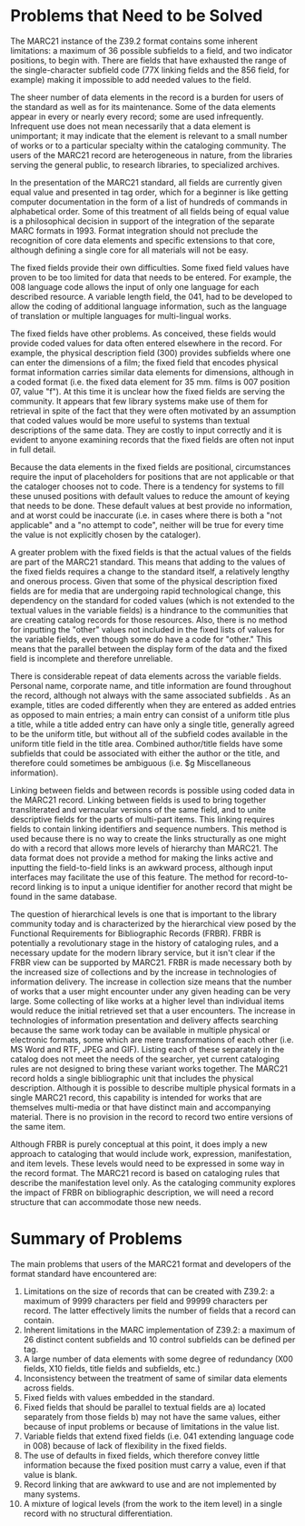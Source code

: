# Problems that Need to be Solved

The MARC21 instance of the Z39.2 format contains some inherent limitations: a maximum of 36 possible subfields to a field, and two indicator positions, to begin with. There are fields that have exhausted the range of the single-character subfield code (77X linking fields and the 856 field, for example) making it impossible to add needed values to the field. 

The sheer number of data elements in the record is a burden for users of the standard as well as for its maintenance. Some of the data elements appear in every or nearly every record; some are used infrequently.  Infrequent use does not mean necessarily that a data element is unimportant; it may indicate that the element is relevant to a small number of works or to a particular specialty within the cataloging community. The users of the MARC21 record are heterogeneous in nature, from the libraries serving the general public, to research libraries, to specialized archives. 

In the presentation of the MARC21 standard, all fields are currently given equal value and presented in tag order, which for a beginner is like getting computer documentation in the form of a list of hundreds of commands in alphabetical order. Some of this treatment of all fields being of equal value is a philosophical decision in support of the integration of the separate MARC formats in 1993. Format integration should not preclude the recognition of core data elements and specific extensions to that core, although defining a single core for all materials will not be easy. 

The fixed fields provide their own difficulties. Some fixed field values have proven to be too limited for data that needs to be entered. For example, the 008 language code allows the input of only one language for each described resource. A variable length field, the 041, had to be developed to allow the coding of additional language information, such as the language of translation or multiple languages for multi-lingual works. 

The fixed fields have other problems. As conceived, these fields would provide coded values for data often entered elsewhere in the record. For example, the physical description field (300) provides subfields where one can enter the dimensions of a film; the fixed field that encodes physical format information carries similar data elements for dimensions, although in a coded format (i.e. the fixed data element for 35 mm. films is 007 position 07, value "f"). At this time it is unclear how the fixed fields are serving the community. It appears that few library systems make use of them for retrieval in spite of the fact that they were often motivated by an assumption that coded values would be more useful to systems than textual descriptions of the same data. They are costly to input correctly and it is evident to anyone examining records that the fixed fields are often not input in full detail. 

Because the data elements in the fixed fields are positional, circumstances require the input of placeholders for positions that are not applicable or that the cataloger chooses not to code. There is a tendency for systems to fill these unused positions with default values to reduce the amount of keying that needs to be done. These default values at best provide no information, and at worst could be inaccurate (i.e. in cases where there is both a "not applicable" and a "no attempt to code", neither will be true for every time the value is not explicitly chosen by the cataloger).  

A greater problem with the fixed fields is that the actual values of the fields are part of the MARC21 standard. This means that adding to the values of the fixed fields requires a change to the standard itself, a relatively lengthy and onerous process. Given that some of the physical description fixed fields are for media that are undergoing rapid technological change, this dependency on the standard for coded values (which is not extended to the textual values in the variable fields) is a hindrance to the communities that are creating catalog records for those resources. Also, there is no method for inputting the "other" values not included in the fixed lists of values for the variable fields, even though some do have a code for "other." This means that the parallel between the display form of the data and the fixed field is incomplete and therefore unreliable.

There is considerable repeat of data elements across the variable fields. Personal name, corporate name, and title information are found throughout the record, although not always with the same associated subfields . As an example, titles are coded differently when they are entered as added entries as opposed to main entries; a main entry can consist of a uniform title plus a title, while a title added entry can have only a single title, generally agreed to be the uniform title, but without all of the subfield codes available in the uniform title field in the title area. Combined author/title fields have some subfields that could be associated with either the author or the title, and therefore could sometimes be ambiguous (i.e. $g Miscellaneous information). 

Linking between fields and between records is possible using coded data in the MARC21 record. Linking between fields is used to bring together transliterated and vernacular versions of the same field, and to unite descriptive fields for the parts of multi-part items. This linking requires fields to contain linking identifiers and sequence numbers. This method is used because there is no way to create the links structurally as one might do with a record that allows more levels of hierarchy than MARC21. The data format does not provide a method for making the links active and inputting the field-to-field links is an awkward process, although input interfaces may facilitate the use of this feature. The method for record-to-record linking is to input a unique identifier for another record that might be found in the same database. 

The question of hierarchical levels is one that is important to the library community today and is characterized by the hierarchical view posed by the Functional Requirements for Bibliographic Records (FRBR). FRBR is potentially a revolutionary stage in the history of cataloging rules, and a necessary update for the modern library service, but it isn't clear if the FRBR view can be supported by MARC21. FRBR is made necessary both by the increased size of collections and by the increase in technologies of information delivery. The increase in collection size means that the number of works that a user might encounter under any given heading can be very large. Some collecting of like works at a higher level than individual items would reduce the initial retrieved set that a user encounters. The increase in technologies of information presentation and delivery affects searching because the same work today can be available in multiple physical or electronic formats, some which are mere transformations of each other (i.e. MS Word and RTF, JPEG and GIF). Listing each of these separately in the catalog does not meet the needs of the searcher, yet current cataloging rules are not designed to bring these variant works together. The MARC21 record holds a single bibliographic unit that includes the physical description. Although it is possible to describe multiple physical formats in a single MARC21 record, this capability is intended for works that are themselves multi-media or that have distinct main and accompanying material. There is no provision in the record to record two entire versions of the same item.

Although FRBR is purely conceptual at this point, it does imply a new approach to cataloging that would include work, expression, manifestation, and item levels. These levels would need to be expressed in some way in the record format. The MARC21 record is based on cataloging rules that describe the manifestation level only. As the cataloging community explores the impact of FRBR on bibliographic description, we will need a record structure that can accommodate those new needs.

# Summary of Problems

The main problems that users of the MARC21 format and developers of the format standard have encountered are:
1. Limitations on the size of records that can be created with Z39.2: a maximum of 9999 characters per field and 99999 characters per record. The latter effectively limits the number of fields that a record can contain.
2. Inherent limitations in the MARC implementation of Z39.2: a maximum of 26 distinct content subfields and 10 control subfields can be defined per tag.
3. A large number of data elements with some degree of redundancy (X00 fields, X10 fields, title fields and subfields, etc.)
4. Inconsistency between the treatment of same of similar data elements across fields.
5. Fixed fields with values embedded in the standard.
6. Fixed fields that should be parallel to textual fields are a) located separately from those fields b) may not have the same values, either because of input problems or because of limitations in the value list.
7. Variable fields that extend fixed fields (i.e. 041 extending language code in 008) because of lack of flexibility in the fixed fields.
8. The use of defaults in fixed fields, which therefore convey little information because the fixed position must carry a value, even if that value is blank.
9. Record linking that are awkward to use and are not implemented by many systems.
10. A mixture of logical levels (from the work to the item level) in a single record with no structural differentiation.
